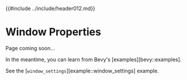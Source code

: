 {{#include ../include/header012.md}}

# Window Properties

Page coming soon…

In the meantime, you can learn from Bevy's [examples][bevy::examples].

See the [`window_settings`][example::window_settings] example.
